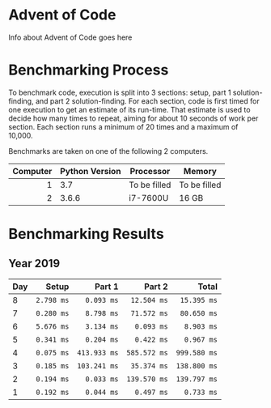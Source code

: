 # Advent of Code

Info about Advent of Code goes here

# Benchmarking Process

To benchmark code, execution is split into 3 sections: setup, part 1 solution-finding, and part 2 solution-finding. For each section, code is first timed for one execution to get an estimate of its run-time. That estimate is used to decide how many times to repeat, aiming for about 10 seconds of work per section. Each section runs a minimum of 20 times and a maximum of 10,000.

Benchmarks are taken on one of the following 2 computers.

|Computer|Python Version|Processor|Memory|
|---:|---|---|---|
|1|3.7|To be filled|To be filled|
|2|3.6.6|i7-7600U|16 GB|

# Benchmarking Results

## Year 2019
|Day|Setup|Part 1|Part 2| Total|
|:---|---:|---:|---:|---:|
| 8|`2.798 ms`|`0.093 ms`|`12.504 ms`|`15.395 ms`|
| 7|`0.280 ms`|`8.798 ms`|`71.572 ms`|`80.650 ms`|
| 6|`5.676 ms`|`3.134 ms`|`0.093 ms`|`8.903 ms`|
| 5|`0.341 ms`|`0.204 ms`|`0.422 ms`|`0.967 ms`|
| 4|`0.075 ms`|`413.933 ms`|`585.572 ms`|`999.580 ms`|
| 3|`0.185 ms`|`103.241 ms`|`35.374 ms`|`138.800 ms`|
| 2|`0.194 ms`|`0.033 ms`|`139.570 ms`|`139.797 ms`|
| 1|`0.192 ms`|`0.044 ms`|`0.497 ms`|`0.733 ms`|
